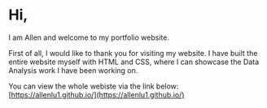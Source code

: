 <h1>Hi,</h1>

<p>I am Allen and welcome to my portfolio website.

First of all, I would like to thank you for visiting my website.
I have built the entire website myself with HTML and CSS,
where I can showcase the Data Analysis work I have been working on.</p>


You can view the whole webiste via the link below:
[https://allenlu1.github.io/](https://allenlu1.github.io/)
